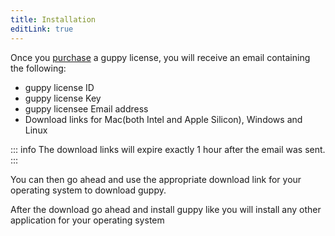 ```yaml
---
title: Installation
editLink: true
---
```


Once you [purchase](https://guppy.sailscasts.com/#buy) a guppy license, you will receive an email containing the following:

- guppy license ID
- guppy license Key
- guppy licensee Email address
- Download links for Mac(both Intel and Apple Silicon), Windows and Linux


::: info
The download links will expire exactly 1 hour after the email was sent.
:::


You can then go ahead and use the appropriate download link for your operating system to download guppy.

After the download go ahead and install guppy like you will install any other application for your operating system